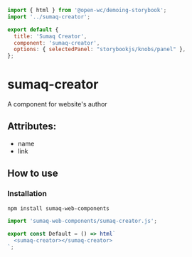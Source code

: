 ```js script
import { html } from '@open-wc/demoing-storybook';
import '../sumaq-creator';

export default {
  title: 'Sumaq Creator',
  component: 'sumaq-creator',
  options: { selectedPanel: "storybookjs/knobs/panel" },
};
```

# sumaq-creator

A component for website's author

## Attributes:

- name
- link

## How to use

### Installation

```bash
npm install sumaq-web-components
```

```js
import 'sumaq-web-components/sumaq-creator.js';
```

```js preview-story
export const Default = () => html`
  <sumaq-creator></sumaq-creator>
`;
```
